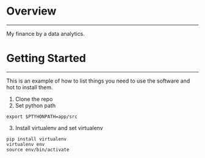 # Overview
---

My finance by a data analytics. 

# Getting Started
---

This is an example of how to list things you need to use the software and hot to install them.

1. Clone the repo
2. Set python path
``` 
export $PTYHONPATH=app/src 
```

3. Install virtualenv and set virtualenv
``` 
pip install virtualenv
virtualenv env
source env/bin/activate
```

